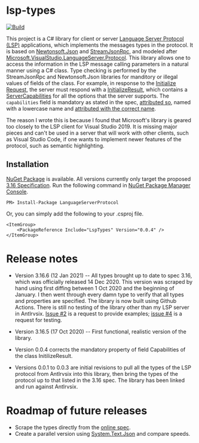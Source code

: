 # lsp-types

[![Build](https://github.com/kaby76/lsp-types/workflows/.NET/badge.svg)](https://github.com/kaby76/lsp-types/actions?query=workflow%3A.NET)

This project is a C# library for
client or server [Language Server Protocol (LSP)](https://langserver.org/)
applications, which implements the messages types in the protocol.
It is based on [Newtonsoft.Json](https://www.nuget.org/packages/Newtonsoft.Json/)
and [StreamJsonRpc](https://www.nuget.org/packages/StreamJsonRpc/),
and modeled after [Microsoft.VisualStudio.LanguageServer.Protocol](https://www.nuget.org/packages/Microsoft.VisualStudio.LanguageServer.Protocol/).
This library allows one to access the information in the LSP message calling parameters
in a natural manner using a C# class. Type checking is performed by the StreamJsonRpc and
Newtonsoft.Json libraries for manditory or illegal values of fields of the class. For example,
in response to the [Initialize Request](https://microsoft.github.io/language-server-protocol/specifications/specification-3-16/#initialize),
the server must respond with a [InitializeResult](https://github.com/kaby76/AntlrVSIX/blob/b5d14e579247e05578065e4ad87f6dd97c63a6cd/Server/LanguageServerTarget.cs#L234),
which contains a [ServerCapabilities](https://github.com/kaby76/AntlrVSIX/blob/b5d14e579247e05578065e4ad87f6dd97c63a6cd/Server/LanguageServerTarget.cs#L153)
for all the options that the server supports. The `capabilities` field is mandatory as
stated in the spec, [attributed so](https://github.com/kaby76/lsp-types/blob/92432dad9f0ba6f21b71d2f75c5d4f12a08d33dd/Protocol/InitializeResult.cs#L15),
named with a lowercase name and [attributed with the correct name](https://github.com/kaby76/lsp-types/blob/92432dad9f0ba6f21b71d2f75c5d4f12a08d33dd/Protocol/InitializeResult.cs#L14).

The reason I wrote this is because
I found that Microsoft's library is geared too closely to the
LSP client for Visual Studio 2019. It is missing major pieces and 
can't be used in a server that will work with other clients,
such as Visual Studio Code, if one wants to
implement newer features of the protocol,
such as semantic highlighting.

## Installation

[NuGet Package](https://www.nuget.org/packages/LspTypes/) is available.
All versions currently only target the proposed [3.16 Specification](https://microsoft.github.io/language-server-protocol/specifications/specification-3-16/).
Run the following command in [NuGet Package Manager Console](https://docs.microsoft.com/nuget/tools/package-manager-console).

```
PM> Install-Package LanguageServerProtocol
```

Or, you can simply add the following to your .csproj file.

	<ItemGroup>
		<PackageReference Include="LspTypes" Version="0.0.4" />
	</ItemGroup>

# Release notes

* Version 3.16.6 (12 Jan 2021) -- All types brought up to date to spec 3.16,
which was officially released 14 Dec 2020. This version was scraped by
hand using first diffing between 1 Oct 2020 and the beginning of January.
I then went through every damn type to verify that all types and properties are
specified. The library is now built using Github Actions.
There is still no testing of the library other than my LSP server in Antlrvsix.
[Issue #2](https://github.com/kaby76/lsp-types/issues/2)
is a request to provide examples; [issue #4](https://github.com/kaby76/lsp-types/issues/4)
is a request for testing.

* Version 3.16.5 (17 Oct 2020) -- First functional, realistic version
of the library. 

* Version 0.0.4 corrects the mandatory property of field Capabilities of the class InitilizeResult.

* Versions 0.0.1 to 0.0.3 are initial revisions to pull all the types of the LSP protocol from Antlrvsix
into this library, then bring the types of the protocol up to that listed in the 3.16 spec. The library
has been linked and run against Antlrvsix.

# Roadmap of future releases

* Scrape the types directly from the [online spec](https://microsoft.github.io/language-server-protocol/specifications/specification-current/).
* Create a parallel version using [System.Text.Json](https://www.nuget.org/packages/System.Text.Json/) and compare speeds.
 
